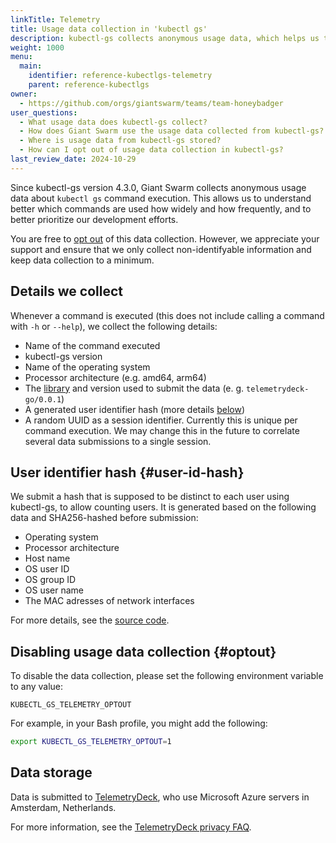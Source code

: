 ```yaml
---
linkTitle: Telemetry
title: Usage data collection in 'kubectl gs'
description: kubectl-gs collects anonymous usage data, which helps us to prioritize our further development on the tool.
weight: 1000
menu:
  main:
    identifier: reference-kubectlgs-telemetry
    parent: reference-kubectlgs
owner:
  - https://github.com/orgs/giantswarm/teams/team-honeybadger
user_questions:
  - What usage data does kubectl-gs collect?
  - How does Giant Swarm use the usage data collected from kubectl-gs?
  - Where is usage data from kubectl-gs stored?
  - How can I opt out of usage data collection in kubectl-gs?
last_review_date: 2024-10-29
---
```


Since kubectl-gs version 4.3.0, Giant Swarm collects anonymous usage data about `kubectl gs` command execution. This allows us to understand better which commands are used how widely and how frequently, and to better prioritize our development efforts.

You are free to [opt out](#optout) of this data collection. However, we appreciate your support and ensure that we only collect non-identifyable information and keep data collection to a minimum.

## Details we collect

Whenever a command is executed (this does not include calling a command with `-h` or `--help`), we collect the following details:

- Name of the command executed
- kubectl-gs version
- Name of the operating system
- Processor architecture (e.g. amd64, arm64)
- The [library](https://github.com/giantswarm/telemetrydeck-go) and version used to submit the data (e. g. `telemetrydeck-go/0.0.1`)
- A generated user identifier hash (more details [below](#user-id-hash))
- A random UUID as a session identifier. Currently this is unique per command execution. We may change this in the future to correlate several data submissions to a single session.

## User identifier hash {#user-id-hash}

We submit a hash that is supposed to be distinct to each user using kubectl-gs, to allow counting users. It is generated based on the following data and SHA256-hashed before submission:

- Operating system
- Processor architecture
- Host name
- OS user ID
- OS group ID
- OS user name
- The MAC adresses of network interfaces

For more details, see the [source code](https://github.com/giantswarm/telemetrydeck-go/blob/21f23a6a90f3c1f271b73e5a06b4060daff68083/telemetrydeck.go#L214).

## Disabling usage data collection {#optout}

To disable the data collection, please set the following environment variable to any value:

```nohighlight
KUBECTL_GS_TELEMETRY_OPTOUT
```

For example, in your Bash profile, you might add the following:

```bash
export KUBECTL_GS_TELEMETRY_OPTOUT=1
```

## Data storage

Data is submitted to [TelemetryDeck](https://telemetrydeck.com/), who use Microsoft Azure servers in Amsterdam, Netherlands.

For more information, see the [TelemetryDeck privacy FAQ](https://telemetrydeck.com/docs/guides/privacy-faq/).
